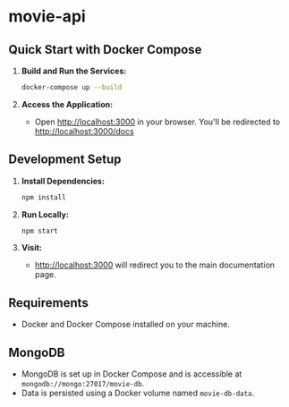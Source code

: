 # movie-api

## Quick Start with Docker Compose

1. **Build and Run the Services:**
   ```bash
   docker-compose up --build
   ```

2. **Access the Application:**
   - Open [http://localhost:3000](http://localhost:3000) in your browser. You'll be redirected to [http://localhost:3000/docs](http://localhost:3000/docs)

## Development Setup

1. **Install Dependencies:**
   ```bash
   npm install
   ```

2. **Run Locally:**
   ```bash
   npm start
   ```

3. **Visit:**
   - [http://localhost:3000](http://localhost:3000) will redirect you to the main documentation page.

## Requirements

- Docker and Docker Compose installed on your machine.

## MongoDB

- MongoDB is set up in Docker Compose and is accessible at `mongodb://mongo:27017/movie-db`.
- Data is persisted using a Docker volume named `movie-db-data`.